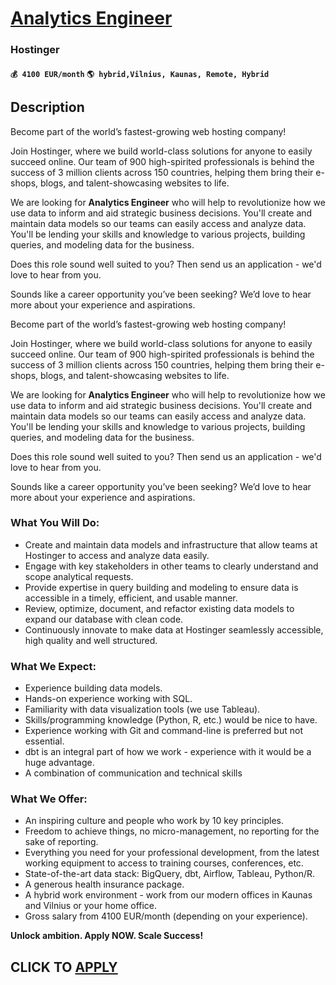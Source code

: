 # [Analytics Engineer](https://www.remotewlb.com/apply/analytics-engineer-132826)  
### Hostinger  
#### `💰 4100 EUR/month` `🌎 hybrid,Vilnius, Kaunas, Remote, Hybrid`  

## Description

Become part of the world’s fastest-growing web hosting company!

  

Join Hostinger, where we build world-class solutions for anyone to easily succeed online. Our team of 900 high-spirited professionals is behind the success of 3 million clients across 150 countries, helping them bring their e-shops, blogs, and talent-showcasing websites to life.

  

We are looking for **Analytics Engineer** who will help to revolutionize how we use data to inform and aid strategic business decisions. You'll create and maintain data models so our teams can easily access and analyze data. You'll be lending your skills and knowledge to various projects, building queries, and modeling data for the business.

Does this role sound well suited to you? Then send us an application - we'd love to hear from you.

  

Sounds like a career opportunity you’ve been seeking? We’d love to hear more about your experience and aspirations.

  

Become part of the world’s fastest-growing web hosting company!

  

Join Hostinger, where we build world-class solutions for anyone to easily succeed online. Our team of 900 high-spirited professionals is behind the success of 3 million clients across 150 countries, helping them bring their e-shops, blogs, and talent-showcasing websites to life.

  

We are looking for **Analytics Engineer** who will help to revolutionize how we use data to inform and aid strategic business decisions. You'll create and maintain data models so our teams can easily access and analyze data. You'll be lending your skills and knowledge to various projects, building queries, and modeling data for the business.

Does this role sound well suited to you? Then send us an application - we'd love to hear from you.

  

Sounds like a career opportunity you’ve been seeking? We’d love to hear more about your experience and aspirations.

  

### What You Will Do:

* Create and maintain data models and infrastructure that allow teams at Hostinger to access and analyze data easily.
* Engage with key stakeholders in other teams to clearly understand and scope analytical requests.
* Provide expertise in query building and modeling to ensure data is accessible in a timely, efficient, and usable manner.
* Review, optimize, document, and refactor existing data models to expand our database with clean code.
* Continuously innovate to make data at Hostinger seamlessly accessible, high quality and well structured.

  

### What We Expect:

* Experience building data models.
* Hands-on experience working with SQL.
* Familiarity with data visualization tools (we use Tableau).
* Skills/programming knowledge (Python, R, etc.) would be nice to have.
* Experience working with Git and command-line is preferred but not essential.
* dbt is an integral part of how we work - experience with it would be a huge advantage.
* A combination of communication and technical skills

  

### What We Offer:

* An inspiring culture and people who work by 10 key principles.
* Freedom to achieve things, no micro-management, no reporting for the sake of reporting.
* Everything you need for your professional development, from the latest working equipment to access to training courses, conferences, etc.
* State-of-the-art data stack: BigQuery, dbt, Airflow, Tableau, Python/R.
* A generous health insurance package.
* A hybrid work environment - work from our modern offices in Kaunas and Vilnius or your home office.
* Gross salary from 4100 EUR/month (depending on your experience).

  

 **Unlock ambition. Apply NOW. Scale Success!**

  
## CLICK TO [APPLY](https://www.remotewlb.com/apply/analytics-engineer-132826)


